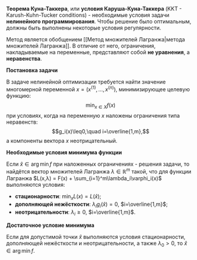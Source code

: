 **Теорема Куна-Таккера**, или **условия Каруша-Куна-Таккера** (KKT - Karush-Kuhn-Tucker conditions) - необходимые условия задачи **нелинейного программирования**. Чтобы решение было оптимальным, должны быть выполнены некоторые условия регулярности.

Метод является обобщением [[Метод множителей Лагранжа|метода множителей Лагранжа]]. В отличие от него, ограничения, накладываемые на переменные, представляют собой **не уравнения**, а **неравенства**.

**Постановка задачи**

В задаче нелинейной оптимизации требуется найти значение многомерной переменной $x=(x^{(1)},...,x^{(n)})$, минимизирующее целевую функцию:$$\min_{x\in X}f(x)$$при условиях, когда на переменную $x$ наложены ограничения типа неравенств:$$g_i(x)\leq0,\quad i=\overline{1,m},$$а компоненты вектора $x$ неотрицательный.

**Необходимые условия минимума функции**

Если $\hat{x}\in\arg\min f$ при наложенных ограничениях - решения задачи, то найдётся вектор множителей Лагранжа $\lambda\in\mathbb{R}^m$ такой, что для функции Лагранжа $L(x,λ) = F(x) + \sum_{i=1}^m\lambda_i\varphi_i(x)$ выполняются условия:
- **стационарности**: $\min_x L(x)=L(\hat{x})$;
- **дополняющей нежёсткости**: $\lambda_ig_i(\hat{x})=0$, $i=\overline{1,m}$;
- **неотрицательности**: $\lambda_i\geq 0$, $i=\overline{1,m}$.

**Достаточное условие минимума**

Если для допустимой точки $\hat{x}$ выполняются условия стационарности, дополняющей нежёсткости и неотрицательности, а также $\lambda_0>0$, то $\hat{x}\in\arg\min f$.